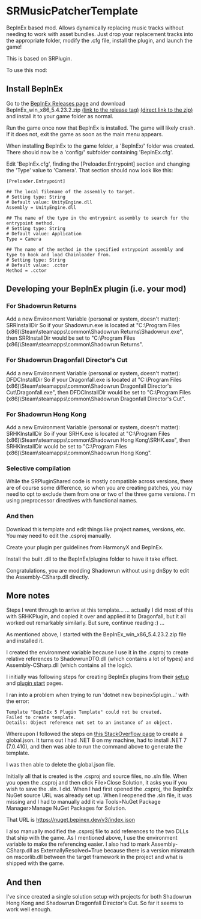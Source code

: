 # SRMusicPatcherTemplate
BepInEx based mod. Allows dynamically replacing music tracks without needing to work with asset bundles. Just drop your replacement tracks into the appropriate folder, modify the .cfg file, install the plugin, and launch the game!

This is based on SRPlugin.

To use this mod:

## Install BepInEx
Go to the [BepInEx Releases page](https://github.com/BepInEx/BepInEx/releases/) and download BepInEx_win_x86_5.4.23.2.zip [(link to the release tag)](https://github.com/BepInEx/BepInEx/releases/tag/v5.4.23.2) [(direct link to the zip)](https://github.com/BepInEx/BepInEx/releases/download/v5.4.23.2/BepInEx_win_x86_5.4.23.2.zip) and install it to your game folder as normal.

Run the game once now that BepInEx is installed. The game will likely crash. If it does not, exit the game as soon as the main menu appears.

When installing BepInEx to the game folder, a 'BepInEx/' folder was created. There should now be a 'config/' subfolder containing 'BepInEx.cfg'.

Edit 'BepInEx.cfg', finding the [Preloader.Entrypoint] section and changing the 'Type' value to 'Camera'. That section should now look like this:

```
[Preloader.Entrypoint]

## The local filename of the assembly to target.
# Setting type: String
# Default value: UnityEngine.dll
Assembly = UnityEngine.dll

## The name of the type in the entrypoint assembly to search for the entrypoint method.
# Setting type: String
# Default value: Application
Type = Camera

## The name of the method in the specified entrypoint assembly and type to hook and load Chainloader from.
# Setting type: String
# Default value: .cctor
Method = .cctor
```

## Developing your BepInEx plugin (i.e. your mod)
### For Shadowrun Returns
Add a new Environment Variable (personal or system, doesn't matter):
	SRRInstallDir
	<The folder where your Shadowrun.exe is located>
So if your Shadowrun.exe is located at "C:\Program Files (x86)\Steam\steamapps\common\Shadowrun Returns\Shadowrun.exe", then SRRInstallDir would be set to "C:\Program Files (x86)\Steam\steamapps\common\Shadowrun Returns".

### For Shadowrun Dragonfall Director's Cut
Add a new Environment Variable (personal or system, doesn't matter):
	DFDCInstallDir
	<The folder where your Dragonfall.exe is located>
So if your Dragonfall.exe is located at "C:\Program Files (x86)\Steam\steamapps\common\Shadowrun Dragonfall Director's Cut\Dragonfall.exe", then DFDCInstallDir would be set to "C:\Program Files (x86)\Steam\steamapps\common\Shadowrun Dragonfall Director's Cut".

### For Shadowrun Hong Kong
Add a new Environment Variable (personal or system, doesn't matter):
	SRHKInstallDir
	<The folder where your SRHK.exe is located>
So if your SRHK.exe is located at "C:\Program Files (x86)\Steam\steamapps\common\Shadowrun Hong Kong\SRHK.exe", then SRHKInstallDir would be set to "C:\Program Files (x86)\Steam\steamapps\common\Shadowrun Hong Kong".

### Selective compilation
While the SRPluginShared code is mostly compatible across versions, there are of course some difference, so when you are creating patches, you may need to opt to exclude them from one or two of the three game versions. I'm using preprocessor directives with functional names.


### And then
Download this template and edit things like project names, versions, etc. You may need to edit the .csproj manually.

Create your plugin per guidelines from HarmonyX and BepInEx.

Install the built .dll to the BepInEx/plugins folder to have it take effect.

Congratulations, you are modding Shadowrun without using dnSpy to edit the Assembly-CSharp.dll directly.

## More notes
Steps I went through to arrive at this template...
... actually I did most of this with SRHKPlugin, and copied it over and applied it to Dragonfall, but it all worked out remarkably similarly. But sure, continue reading :) ...

As mentioned above, I started with the BepInEx_win_x86_5.4.23.2.zip file and installed it.

I created the environment variable because I use it in the .csproj to create relative references to ShadowrunDTO.dll (which contains a lot of types) and Assembly-CSharp.dll (which contains all the logic).

I initially was following steps for creating BepInEx plugins from their [setup](https://docs.bepinex.dev/articles/dev_guide/plugin_tutorial/1_setup.html) and [plugin start](https://docs.bepinex.dev/articles/dev_guide/plugin_tutorial/2_plugin_start.html) pages.

I ran into a problem when trying to run 'dotnet new bepinex5plugin...' with the error:
```
Template "BepInEx 5 Plugin Template" could not be created.
Failed to create template.
Details: Object reference not set to an instance of an object.
```

Whereupon I followed the steps on [this StackOverflow page](https://stackoverflow.com/questions/42077229/switch-between-dotnet-core-sdk-versions/42078060#42078060) to create a global.json. It turns out I had .NET 8 on my machine, had to install .NET 7 (7.0.410), and then was able to run the command above to generate the template.

I was then able to delete the global.json file.

Initially all that is created is the .csproj and source files, no .sln file. When you open the .csproj and then click File>Close Solution, it asks you if you wish to save the .sln. I did. When I had first opened the .csproj, the BepInEx NuGet source URL was already set up. When I reopened the .sln file, it was missing and I had to manually add it via Tools>NuGet Package Manager>Manage NuGet Packages for Solution.

That URL is https://nuget.bepinex.dev/v3/index.json

I also manually modified the .csproj file to add references to the two DLLs that ship with the game. As I mentioned above, I use the environment variable to make the referencing easier. I also had to mark Assembly-CSharp.dll as ExternallyResolved=True because there is a version mismatch on mscorlib.dll between the target framework in the project and what is shipped with the game.

## And then
I've since created a single solution setup with projects for both Shadowrun Hong Kong and Shadowrun Dragonfall Director's Cut. So far it seems to work well enough.